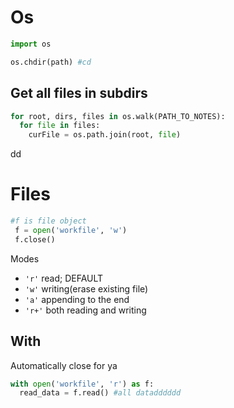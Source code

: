 # Os

```py
import os

os.chdir(path) #cd
```

## Get all files in subdirs
```py
for root, dirs, files in os.walk(PATH_TO_NOTES):
  for file in files:
    curFile = os.path.join(root, file)
```
dd 
# Files
```py
#f is file object
 f = open('workfile', 'w')
 f.close()
```

Modes
- `'r'` read; DEFAULT
- `'w'` writing(erase existing file)
- `'a'` appending to the end
- `'r+'` both reading and writing

## With
Automatically close for ya
```py
with open('workfile', 'r') as f:
  read_data = f.read() #all datadddddd
```
